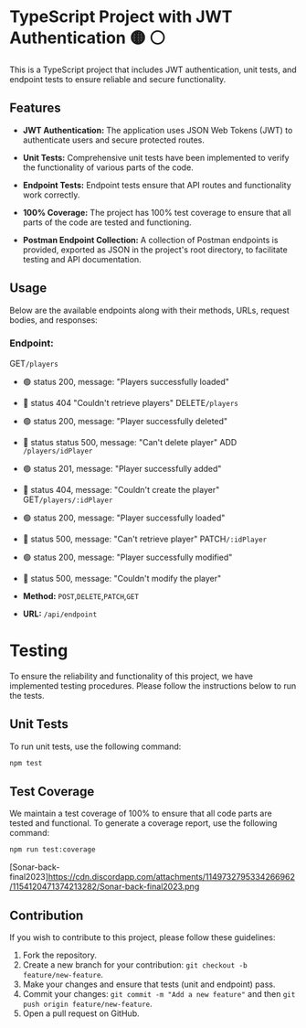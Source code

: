 # TypeScript Project with JWT Authentication :yellow_circle: :white_circle:

This is a TypeScript project that includes JWT authentication, unit tests, and endpoint tests to ensure reliable and secure functionality.

## Features

- **JWT Authentication:** The application uses JSON Web Tokens (JWT) to authenticate users and secure protected routes.

- **Unit Tests:** Comprehensive unit tests have been implemented to verify the functionality of various parts of the code.

- **Endpoint Tests:** Endpoint tests ensure that API routes and functionality work correctly.

- **100% Coverage:** The project has 100% test coverage to ensure that all parts of the code are tested and functioning.

- **Postman Endpoint Collection:** A collection of Postman endpoints is provided, exported as JSON in the project's root directory, to facilitate testing and API documentation.

## Usage

Below are the available endpoints along with their methods, URLs, request bodies, and responses:

### Endpoint:

GET`/players`

- :green_circle: status 200, message: "Players successfully loaded"
- :red_circle: status 404 "Couldn't retrieve players"
  DELETE`/players`
- :green_circle: status 200, message: "Player successfully deleted"
- :red_circle: status status 500, message: "Can't delete player"
  ADD `/players/idPlayer`
- :green_circle: status 201, message: "Player successfully added"
- :red_circle: status 404, message: "Couldn't create the player"
  GET`/players/:idPlayer`
- :green_circle: status 200, message: "Player successfully loaded"
- :red_circle: status 500, message: "Can't retrieve player"
  PATCH`/:idPlayer`
- :green_circle: status 200, message: "Player successfully modified"
- :red_circle: status 500, message: "Couldn't modify the player"

- **Method:** `POST`,`DELETE`,`PATCH`,`GET`
- **URL:** `/api/endpoint`

# Testing

To ensure the reliability and functionality of this project, we have implemented testing procedures. Please follow the instructions below to run the tests.

## Unit Tests

To run unit tests, use the following command:

```bash
npm test
```

## Test Coverage

We maintain a test coverage of 100% to ensure that all code parts are tested and functional. To generate a coverage report, use the following command:

```bash
npm run test:coverage
```

[Sonar-back-final2023]https://cdn.discordapp.com/attachments/1149732795334266962/1154120471374213282/Sonar-back-final2023.png

## Contribution

If you wish to contribute to this project, please follow these guidelines:

1. Fork the repository.
2. Create a new branch for your contribution: `git checkout -b feature/new-feature`.
3. Make your changes and ensure that tests (unit and endpoint) pass.
4. Commit your changes: `git commit -m "Add a new feature"` and then `git push origin feature/new-feature`.
5. Open a pull request on GitHub.
